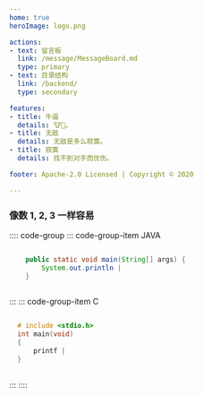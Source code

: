 ```yaml
---
home: true
heroImage: logo.png

actions:
- text: 留言板
  link: /message/MessageBoard.md
  type: primary
- text: 目录结构
  link: /backend/
  type: secondary

features:
- title: 牛逼
  details: 🐮👃。
- title: 无敌
  details: 无敌是多么寂寞。
- title: 寂寞
  details: 找不到对手而忧伤。

footer: Apache-2.0 Licensed | Copyright © 2020

---
```



###  像数 1, 2, 3 一样容易

:::: code-group
::: code-group-item JAVA
```java

    public static void main(String[] args) {
        System.out.println |
    }
    
```
:::
::: code-group-item C
```c

  # include <stdio.h>
  int main(void)
  {
      printf |
  }
    
```
:::
::::

<br>

